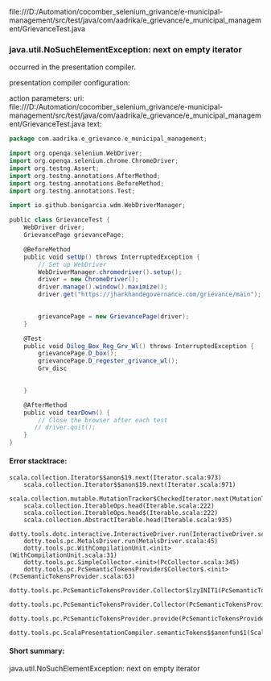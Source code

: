 file:///D:/Automation/cocomber_selenium_grivance/e-municipal-management/src/test/java/com/aadrika/e_grievance/e_municipal_management/GrievanceTest.java
### java.util.NoSuchElementException: next on empty iterator

occurred in the presentation compiler.

presentation compiler configuration:


action parameters:
uri: file:///D:/Automation/cocomber_selenium_grivance/e-municipal-management/src/test/java/com/aadrika/e_grievance/e_municipal_management/GrievanceTest.java
text:
```scala
package com.aadrika.e_grievance.e_municipal_management;

import org.openqa.selenium.WebDriver;
import org.openqa.selenium.chrome.ChromeDriver;
import org.testng.Assert;
import org.testng.annotations.AfterMethod;
import org.testng.annotations.BeforeMethod;
import org.testng.annotations.Test;

import io.github.bonigarcia.wdm.WebDriverManager;

public class GrievanceTest {
    WebDriver driver;
    GrievancePage grievancePage;

    @BeforeMethod
    public void setUp() throws InterruptedException {
        // Set up WebDriver
        WebDriverManager.chromedriver().setup();
        driver = new ChromeDriver();
        driver.manage().window().maximize();
        driver.get("https://jharkhandegovernance.com/grievance/main");

        
        grievancePage = new GrievancePage(driver);
    }

    @Test
    public void Dilog_Box_Reg_Grv_Wl() throws InterruptedException {
    	grievancePage.D_box();
        grievancePage.D_regester_grivance_wl();
        Grv_disc
        

    }

    @AfterMethod
    public void tearDown() {
        // Close the browser after each test
       // driver.quit();
    }
}

```



#### Error stacktrace:

```
scala.collection.Iterator$$anon$19.next(Iterator.scala:973)
	scala.collection.Iterator$$anon$19.next(Iterator.scala:971)
	scala.collection.mutable.MutationTracker$CheckedIterator.next(MutationTracker.scala:76)
	scala.collection.IterableOps.head(Iterable.scala:222)
	scala.collection.IterableOps.head$(Iterable.scala:222)
	scala.collection.AbstractIterable.head(Iterable.scala:935)
	dotty.tools.dotc.interactive.InteractiveDriver.run(InteractiveDriver.scala:164)
	dotty.tools.pc.MetalsDriver.run(MetalsDriver.scala:45)
	dotty.tools.pc.WithCompilationUnit.<init>(WithCompilationUnit.scala:31)
	dotty.tools.pc.SimpleCollector.<init>(PcCollector.scala:345)
	dotty.tools.pc.PcSemanticTokensProvider$Collector$.<init>(PcSemanticTokensProvider.scala:63)
	dotty.tools.pc.PcSemanticTokensProvider.Collector$lzyINIT1(PcSemanticTokensProvider.scala:63)
	dotty.tools.pc.PcSemanticTokensProvider.Collector(PcSemanticTokensProvider.scala:63)
	dotty.tools.pc.PcSemanticTokensProvider.provide(PcSemanticTokensProvider.scala:88)
	dotty.tools.pc.ScalaPresentationCompiler.semanticTokens$$anonfun$1(ScalaPresentationCompiler.scala:109)
```
#### Short summary: 

java.util.NoSuchElementException: next on empty iterator